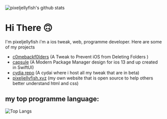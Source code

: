 ![pixeljellyfish's github stats](https://github-profile-stats.vercel.app/api?username=devpixel12&count_private=true&&theme=algolia&show_icons=true&show_owner)

# Hi There 🙃

I'm pixeljellyfish i'm a ios tweak, web, programme developer. Here are some of my projects

  - [c0mebackf0lders](https://github.com/devpixel12/c0mebackF0lders) (A Tweak to Prevent iOS from Deleting Folders )
  - [capsule](http://web.capsule.live/) (A Modern Package Manager design for ios 13 and up created in SwiftUI)
  - [cydia repo](https://github.com/devpixel12/repo) (A cydai where i host  all my tweak that are in beta)
  - [pixeljellyfish.xyz](https://github.com/devpixel12/pixeljellyfish.xyz) (my own website that is open source to help others better understand html and css)


## my top programme language:
![Top Langs](https://github-profile-stats.vercel.app/api/top-langs/?username=devpixel12&layout=compact&theme=algolia)
